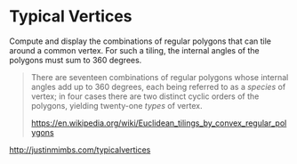 # Typical Vertices

Compute and display the combinations of regular polygons that can tile around a common vertex. For such a tiling, the internal angles of the polygons must sum to 360 degrees.

> There are seventeen combinations of regular polygons whose internal angles add up to 360 degrees, each being referred to as a _species_ of vertex; in four cases there are two distinct cyclic orders of the polygons, yielding twenty-one _types_ of vertex.
> 
> https://en.wikipedia.org/wiki/Euclidean_tilings_by_convex_regular_polygons

http://justinmimbs.com/typicalvertices
